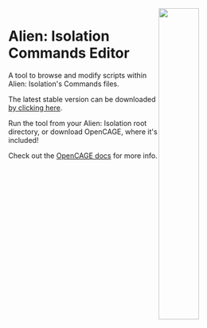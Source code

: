 <img src="https://i.imgur.com/GMAuKmG.png" align="right" width="40%">

# Alien: Isolation Commands Editor

A tool to browse and modify scripts within Alien: Isolation's Commands files.

The latest stable version can be downloaded [by clicking here](https://github.com/OpenCAGE/CommandsEditor/raw/master/Build/CommandsEditor.exe).

Run the tool from your Alien: Isolation root directory, or download OpenCAGE, where it's included!

Check out the [OpenCAGE docs](https://opencage.co.uk/docs/) for more info.
